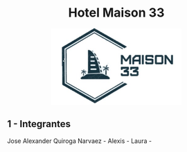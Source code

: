 <div align="center">
  <h1>Hotel Maison 33</h1>
</div>
<div align="center">
  <img src="Logo Hotel.jpg" alt="Logo del Hotel" width="300">
</div>

1 - Integrantes
---------------
Jose Alexander Quiroga Narvaez - 
Alexis -
Laura - 
